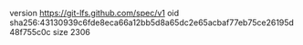 version https://git-lfs.github.com/spec/v1
oid sha256:43130939c6fde8eca66a12bb5d8a65dc2e65acbaf77eb75ce26195d48f755c0c
size 2306
